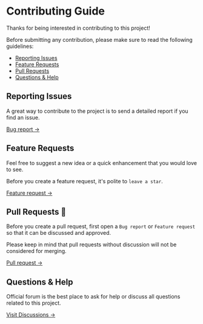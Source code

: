 # Contributing Guide

Thanks for being interested in contributing to this project!

Before submitting any contribution, please make sure to read the following guidelines:

- [Reporting Issues](#reporting-issues)
- [Feature Requests](#feature-requests)
- [Pull Requests](#pull-requests)
- [Questions & Help](#questions--help)

## Reporting Issues

A great way to contribute to the project is to send a detailed report if you find an issue.

[Bug report →](https://github.com/ivodolenc/sveltekit-statiko/issues/new/choose)

## Feature Requests

Feel free to suggest a new idea or a quick enhancement that you would love to see.

Before you create a feature request, it's polite to `leave a star`.

[Feature request →](https://github.com/ivodolenc/sveltekit-statiko/issues/new/choose)

## Pull Requests 🔀

Before you create a pull request, first open a `Bug report` or `Feature request` so that it can be discussed and approved.

Please keep in mind that pull requests without discussion will not be considered for merging.

[Pull request →](https://github.com/ivodolenc/sveltekit-statiko/pulls)

## Questions & Help

Official forum is the best place to ask for help or discuss all questions related to this project.

[Visit Discussions →](https://github.com/ivodolenc/sveltekit-statiko/discussions)
